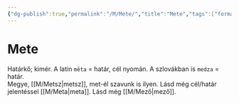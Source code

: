 ```yaml
---
{"dg-publish":true,"permalink":"/M/Mete/","title":"Mete","tags":["formatted🟢"],"created":"2023-10-20T07:13","updated":"2023-10-20T07:13"}
---
```



# Mete

Határkő; kimér. A latin `mēta` = határ, cél nyomán. A szlovákban is `medza` = határ.  
Megye, [[M/Metsz\|metsz]], met-él szavunk is ilyen. Lásd még cél/határ jelentéssel [[M/Meta\|meta]]. Lásd még [[M/Mező\|mező]].  